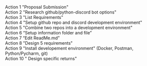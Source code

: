 Action 1 "Proposal Submission"  
Action 2 "Research github/python-discord bot options"  
Action 3 "List Requirements"  
Action 4 "Setup github repo and discord development environment"  
Action 5 "Combine two repos into a development environment"  
Action 6 “Setup information folder and file”  
Action 7 “Edit ReadMe.md”  
Action 8 "Design 5 requirements"  
Action 9 "Install developement environment" (Docker, Postman, Python/Pycharm, git)  
Action 10 " Design specific returns"  
